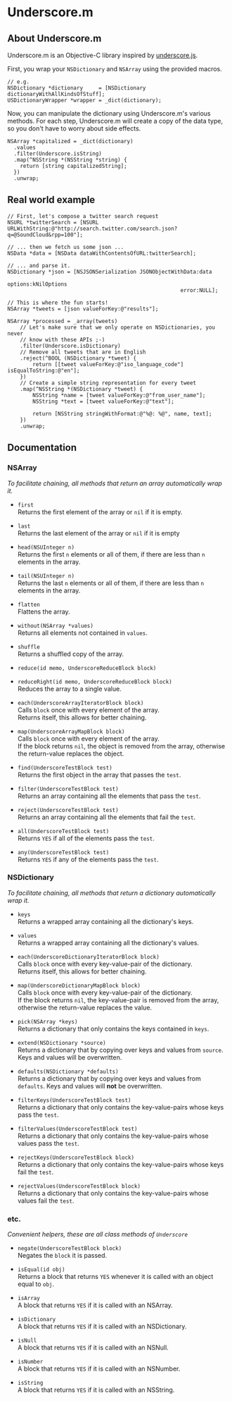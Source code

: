 # Underscore.m

## About Underscore.m

Underscore.m is an Objective-C library inspired by [underscore.js][js].

First, you wrap your `NSDictionary` and `NSArray` using the provided macros.

    // e.g.
    NSDictionary *dictionary     = [NSDictionary dictionaryWithAllKindsOfStuff];
    USDictionaryWrapper *wrapper = _dict(dictionary);

Now, you can manipulate the dictionary using Underscore.m's various methods.
For each step, Underscore.m will create a copy of the data type, so you don't
have to worry about side effects.

    NSArray *capitalized = _dict(dictionary)
      .values
      .filter(Underscore.isString)
      .map(^NSString *(NSString *string) {
        return [string capitalizedString];
      })
      .unwrap;

[js]: http://documentcloud.github.com/underscore

## Real world example

    // First, let's compose a twitter search request
    NSURL *twitterSearch = [NSURL URLWithString:@"http://search.twitter.com/search.json?q=@SoundCloud&rpp=100"];

    // ... then we fetch us some json ...
    NSData *data = [NSData dataWithContentsOfURL:twitterSearch];

    // ... and parse it.
    NSDictionary *json = [NSJSONSerialization JSONObjectWithData:data
                                                         options:kNilOptions
                                                           error:NULL];

    // This is where the fun starts!
    NSArray *tweets = [json valueForKey:@"results"];

    NSArray *processed = _array(tweets)
        // Let's make sure that we only operate on NSDictionaries, you never
        // know with these APIs ;-)
        .filter(Underscore.isDictionary)
        // Remove all tweets that are in English
        .reject(^BOOL (NSDictionary *tweet) {
            return [[tweet valueForKey:@"iso_language_code"] isEqualToString:@"en"];
        })
        // Create a simple string representation for every tweet
        .map(^NSString *(NSDictionary *tweet) {
            NSString *name = [tweet valueForKey:@"from_user_name"];
            NSString *text = [tweet valueForKey:@"text"];

            return [NSString stringWithFormat:@"%@: %@", name, text];
        })
        .unwrap;

## Documentation

### NSArray

_To facilitate chaining, all methods that return an array automatically wrap it._

- `first`  
  Returns the first element of the array or `nil` if it is empty.

- `last`  
  Returns the last element of the array or `nil` if it is empty

- `head(NSUInteger n)`  
  Returns the first `n` elements or all of them, if there are less than `n`
  elements in the array.  

- `tail(NSUInteger n)`  
  Returns the last `n` elements or all of them, if there are less than `n`
  elements in the array.  

- `flatten`  
  Flattens the array.  

- `without(NSArray *values)`  
  Returns all elements not contained in `values`.  

- `shuffle`  
  Returns a shuffled copy of the array.  

- `reduce(id memo, UnderscoreReduceBlock block)`
- `reduceRight(id memo, UnderscoreReduceBlock block)`  
  Reduces the array to a single value.

- `each(UnderscoreArrayIteratorBlock block)`  
  Calls `block` once with every element of the array.  
  Returns itself, this allows for better chaining.

- `map(UnderscoreArrayMapBlock block)`  
  Calls `block` once with every element of the array.  
  If the block returns `nil`, the object is removed from the array, otherwise
  the return-value replaces the object.

- `find(UnderscoreTestBlock test)`  
  Returns the first object in the array that passes the `test`.

- `filter(UnderscoreTestBlock test)`  
  Returns an array containing all the elements that pass the `test`.

- `reject(UnderscoreTestBlock test)`  
  Returns an array containing all the elements that fail the `test`.

- `all(UnderscoreTestBlock test)`  
  Returns `YES` if all of the elements pass the `test`.

- `any(UnderscoreTestBlock test)`  
  Returns `YES` if any of the elements pass the `test`.

### NSDictionary

_To facilitate chaining, all methods that return a dictionary automatically wrap it._

- `keys`  
  Returns a wrapped array containing all the dictionary's keys.

- `values`  
  Returns a wrapped array containing all the dictionary's values.

- `each(UnderscoreDictionaryIteratorBlock block)`  
  Calls `block` once with every key-value-pair of the dictionary.  
  Returns itself, this allows for better chaining.

- `map(UnderscoreDictionaryMapBlock block)`  
  Calls `block` once with every key-value-pair of the dictionary.  
  If the block returns `nil`, the key-value-pair is removed from the array,
  otherwise the return-value replaces the value.

- `pick(NSArray *keys)`  
  Returns a dictionary that only contains the keys contained in `keys`.

- `extend(NSDictionary *source)`  
  Returns a dictionary that by copying over keys and values from `source`.
  Keys and values will be overwritten.

- `defaults(NSDictionary *defaults)`  
  Returns a dictionary that by copying over keys and values from `defaults`.
  Keys and values will __not__ be overwritten.

- `filterKeys(UnderscoreTestBlock test)`  
  Returns a dictionary that only contains the key-value-pairs whose keys pass
  the `test`.

- `filterValues(UnderscoreTestBlock test)`  
  Returns a dictionary that only contains the key-value-pairs whose values pass
  the `test`.

- `rejectKeys(UnderscoreTestBlock block)`  
  Returns a dictionary that only contains the key-value-pairs whose keys fail
  the `test`.

- `rejectValues(UnderscoreTestBlock block)`  
  Returns a dictionary that only contains the key-value-pairs whose values fail
  the `test`.

### etc.

_Convenient helpers, these are all class methods of `Underscore`_

- `negate(UnderscoreTestBlock block)`  
  Negates the `block` it is passed.

- `isEqual(id obj)`  
  Returns a block that returns `YES` whenever it is called with an object equal
  to `obj`.

- `isArray`  
  A block that returns `YES` if it is called with an NSArray.

- `isDictionary`  
  A block that returns `YES` if it is called with an NSDictionary.

- `isNull`  
  A block that returns `YES` if it is called with an NSNull.

- `isNumber`  
  A block that returns `YES` if it is called with an NSNumber.

- `isString`  
  A block that returns `YES` if it is called with an NSString.
